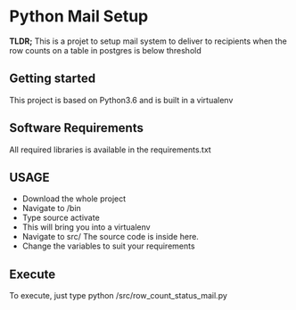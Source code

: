 # Python Mail Setup

**TLDR;** This is a projet to setup mail system to deliver to recipients when the row counts on a table in postgres is below threshold

## Getting started
This project is based on Python3.6 and is built in a virtualenv

## Software Requirements
All required libraries is available in the requirements.txt

## USAGE
- Download the whole project
- Navigate to /bin
- Type source activate
- This will bring you into a virtualenv
- Navigate to src/ The source code is inside here.
- Change the variables to suit your requirements

## Execute
To execute, just type python /src/row_count_status_mail.py
